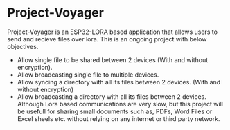 # Project-Voyager
Project-Voyager is an ESP32-LORA based application that allows users to send and recieve files over lora.
This is an ongoing project with below objectives.
- Allow single file to be shared between 2 devices (With and without encryption).
- Allow broadcasting single file to multiple devices.
- Allow syncing a directory with all its files between 2 devices. (With and without encryption)
- Allow broadcasting a directory with all its files between 2 devices.
Although Lora based communications are very slow, but this project will be usefull for sharing small documents such as,
PDFs, Word Files or Excel sheels etc. without relying on any internet or third party network.

